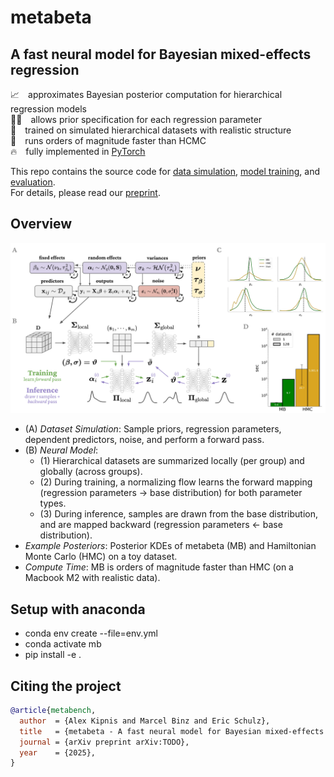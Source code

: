 # metabeta
## A fast neural model for Bayesian mixed-effects regression
📈 approximates Bayesian posterior computation for hierarchical regression models\
⛓️‍💥 allows prior specification for each regression parameter\
🧮 trained on simulated hierarchical datasets with realistic structure\
🚀 runs orders of magnitude faster than HCMC\
🔥 fully implemented in [PyTorch](https://pytorch.org/)

This repo contains the source code for [data simulation](metabeta/data), [model training](metabeta/models), and [evaluation](metabeta/evaluation).\
For details, please read our [preprint](TODO).

## Overview
<img src="https://github.com/adkipnis/metabeta/blob/main/figures/overview.png" width="750" />

- (A) _Dataset Simulation_: Sample priors, regression parameters, dependent predictors, noise, and perform a forward pass.
- (B) _Neural Model_:
  - (1) Hierarchical datasets are summarized locally (per group) and globally (across groups).
  - (2) During training, a normalizing flow learns the forward mapping (regression parameters → base distribution) for both parameter types.
  - (3) During inference, samples are drawn from the base distribution, and are mapped backward (regression parameters ← base distribution).
- _Example Posteriors_: Posterior KDEs of metabeta (MB) and Hamiltonian Monte Carlo (HMC) on a toy dataset.
- _Compute Time_: MB is orders of magnitude faster than HMC (on a Macbook M2 with realistic data).

## Setup with anaconda
- conda env create --file=env.yml
- conda activate mb
- pip install -e .

## Citing the project

```bibtex
@article{metabench,
  author  = {Alex Kipnis and Marcel Binz and Eric Schulz},
  title   = {metabeta - A fast neural model for Bayesian mixed-effects regression},
  journal = {arXiv preprint arXiv:TODO},
  year    = {2025},
}
```
